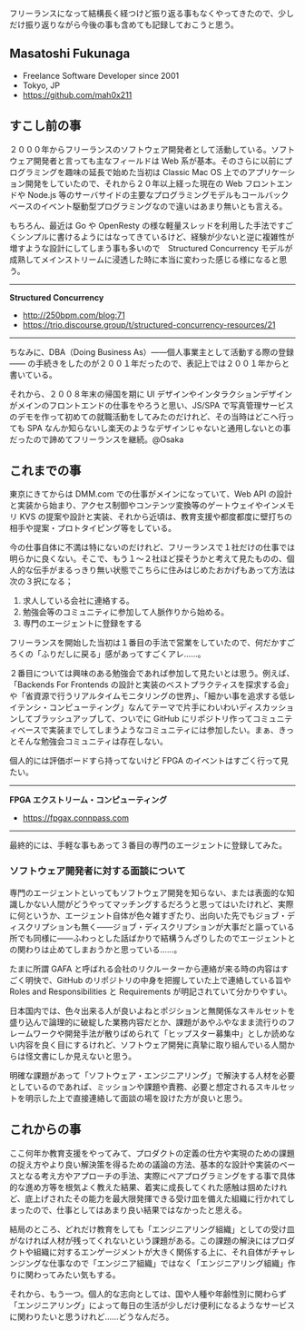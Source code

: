 フリーランスになって結構長く経つけど振り返る事もなくやってきたので、少しだけ振り返りながら今後の事も含めても記録しておこうと思う。

## Masatoshi Fukunaga

- Freelance Software Developer since 2001
- Tokyo, JP
- https://github.com/mah0x211


## すこし前の事

２０００年からフリーランスのソフトウェア開発者として活動している。ソフトウェア開発者と言っても主なフィールドは Web 系が基本。そのさらに以前にプログラミングを趣味の延長で始めた当初は Classic Mac OS 上でのアプリケーション開発をしていたので、それから２０年以上経った現在の Web フロントエンドや Node.js 等のサーバサイドの主要なプログラミングモデルもコールバックベースのイベント駆動型プログラミングなので違いはあまり無いとも言える。

もちろん、最近は Go や OpenResty の様な軽量スレッドを利用した手法ですごくシンプルに書けるようにはなってきているけど、経験が少ないと逆に複雑性が増すような設計にしてしまう事も多いので　Structured Concurrency モデルが成熟してメインストリームに浸透した時に本当に変わった感じる様になると思う。

---

**Structured Concurrency**

- http://250bpm.com/blog:71
- https://trio.discourse.group/t/structured-concurrency-resources/21

---

ちなみに、DBA（Doing Business As）——個人事業主として活動する際の登録—— の手続きをしたのが２００１年だったので、表記上では２００１年からと書いている。

それから、２００８年末の帰国を期に UI デザインやインタラクションデザインがメインのフロントエンドの仕事をやろうと思い、JS/SPA で写真管理サービスのデモを作って初めての就職活動をしてみたのだけれど、その当時はどこへ行っても SPA なんか知らないし楽天のようなデザインじゃないと通用しないとの事だったので諦めてフリーランスを継続。@Osaka


## これまでの事

東京にきてからは DMM.com での仕事がメインになっていて、Web API の設計と実装から始まり、アクセス制御やコンテンツ変換等のゲートウェイやインメモリ KVS の提案や設計と実装、それから近頃は、教育支援や都度都度に壁打ちの相手や提案・プロトタイピング等をしている。

今の仕事自体に不満は特にないのだけれど、フリーランスで１社だけの仕事では明らかに良くない。そこで、もう１〜２社ほど探そうかと考えて見たものの、個人的な伝手がまるっきり無い状態でこちらに住みはじめたおかげもあって方法は次の３択になる；

1. 求人している会社に連絡する。  
2. 勉強会等のコミュニティに参加して人脈作りから始める。  
3. 専門のエージェントに登録をする

フリーランスを開始した当初は１番目の手法で営業をしていたので、何だかすごろくの「ふりだしに戻る」感があってすごくアレ……。

２番目については興味のある勉強会であれば参加して見たいとは思う。例えば、「Backends For Frontends の設計と実装のベストプラクティスを探求する会」や「省資源で行うリアルタイムモニタリングの世界」、「細かい事を追求する低レイテンシ・コンピューティング」なんてテーマで片手にわいわいディスカッションしてブラッシュアップして、ついでに GitHub にリポジトリ作ってコミュニティベースで実装までしてしまうようなコミュニティには参加したい。まぁ、きっとそんな勉強会コミュニティは存在しない。

個人的には評価ボードすら持ってないけど FPGA のイベントはすごく行って見たい。

---

**FPGA エクストリーム・コンピューティング**

- https://fpgax.connpass.com

---

最終的には、手軽な事もあって３番目の専門のエージェントに登録してみた。


### ソフトウェア開発者に対する面談について

専門のエージェントといってもソフトウェア開発を知らない、または表面的な知識しかない人間がどうやってマッチングするだろうと思ってはいたけれど、実際に何というか、エージェント自体が色々雑すぎたり、出向いた先でもジョブ・ディスクリプションも無く——ジョブ・ディスクリプションが大事だと謳っている所でも同様に——ふわっとした話ばかりで結構うんざりしたのでエージェントとの関わりは止めてしまおうかと思っている……。

たまに所謂 GAFA と呼ばれる会社のリクルーターから連絡が来る時の内容はすごく明快で、GitHub のリポジトリの中身を把握していた上で連絡している旨や Roles and Responsibilities と Requirements が明記されていて分かりやすい。

日本国内では、色々出来る人が良いよねとポジションと無関係なスキルセットを盛り込んで論理的に破綻した業務内容だとか、課題があやふやなまま流行りのフレームワークや開発手法が散りばめられて「ヒップスター募集中」としか読めない内容を良く目にするけれど、ソフトウェア開発に真摯に取り組んでいる人間からは怪文書にしか見えないと思う。

明確な課題があって「ソフトウェア・エンジニアリング」で解決する人材を必要としているのであれば、ミッションや課題や責務、必要と想定されるスキルセットを明示した上で直接連絡して面談の場を設けた方が良いと思う。


## これからの事

ここ何年か教育支援をやってみて、プロダクトの定義の仕方や実現のための課題の捉え方やより良い解決策を得るための議論の方法、基本的な設計や実装のベースとなる考え方やアプローチの手法、実際にペアプログラミングをする事で具体的な進め方等を根気よく教えた結果、着実に成長してくれた感触は掴めたけれど、底上げされたその能力を最大限発揮できる受け皿を備えた組織に行かれてしまったので、仕事としてはあまり良い結果ではなかったと思える。

結局のところ、どれだけ教育をしても「エンジニアリング組織」としての受け皿がなければ人材が残ってくれないという課題がある。この課題の解決にはプロダクトや組織に対するエンゲージメントが大きく関係する上に、それ自体がチャレンジングな仕事なので「エンジニア組織」ではなく「エンジニアリング組織」作りに関わってみたい気もする。

それから、もう一つ。個人的な志向としては、国や人種や年齢性別に関わらず「エンジニアリング」によって毎日の生活が少しだけ便利になるようなサービスに関わりたいと思うけれど……どうなんだろ。
